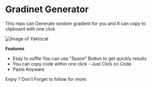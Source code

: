 # Gradinet Generator
This repo can Generate random gradient for you and It can copy to clipboard with one click

![Image of Yaktocat](https://i.imgur.com/HXCd9bz.gif)

**Features**
* Esay to suffle You can use "Space" Button to get quickly results
* You can copy code within one click - Just Click on Code
* Paste Anyware

Enjoy ? Don't Forget to follow for more.
